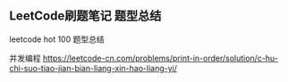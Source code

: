 ## LeetCode刷题笔记 题型总结

leetcode hot 100 题型总结



并发编程 https://leetcode-cn.com/problems/print-in-order/solution/c-hu-chi-suo-tiao-jian-bian-liang-xin-hao-liang-yi/
